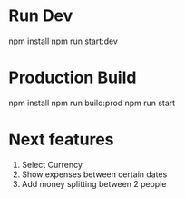 # Run Dev
npm install
npm run start:dev

# Production Build
npm install
npm run build:prod
npm run start

# Next features
1. Select Currency
2. Show expenses between certain dates
3. Add money splitting between 2 people
